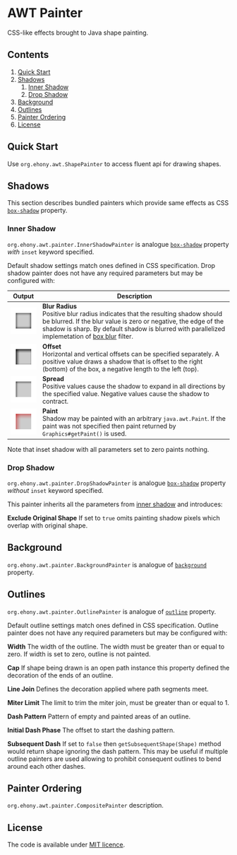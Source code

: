 # AWT Painter

CSS-like effects brought to Java shape painting.

## Contents

1. [Quick Start](#quick-start)
2. [Shadows](#shadows)
    1. [Inner Shadow](#inner-shadow)
    2. [Drop Shadow](#drop-shadow)
3. [Background](#background)
4. [Outlines](#outlines)
5. [Painter Ordering](#painter-ordering)
6. [License](#license)

## Quick Start

Use `org.ehony.awt.ShapePainter` to access fluent api for drawing shapes.

## Shadows

This section describes bundled painters which provide same effects as CSS [`box-shadow`][1] property.

### Inner Shadow

`org.ehony.awt.painter.InnerShadowPainter` is analogue [`box-shadow`][1] property _with_ `inset` keyword specified.

Default shadow settings match ones defined in CSS specification. Drop shadow painter does not have any required parameters but may be configured with:

| Output | Description |
| ------ | ----------- |
| ![Blur Radius](docs/inner-shadow-blur-radius.png) | **Blur Radius**<br/> Positive blur radius indicates that the resulting shadow should be blurred. If the blur value is zero or negative, the edge of the shadow is sharp. By default shadow is blurred with parallelized implemetation of [box blur](http://en.wikipedia.org/wiki/Box_blur) filter. |
| ![Offset](docs/inner-shadow-offset.png) | **Offset**<br/> Horizontal and vertical offsets can be specified separately. A positive value draws a shadow that is offset to the right (bottom) of the box, a negative length to the left (top). |
| ![Spread](docs/inner-shadow-spread.png) | **Spread**<br/> Positive values cause the shadow to expand in all directions by the specified value. Negative values cause the shadow to contract. |
| ![Paint](docs/inner-shadow-paint.png) | **Paint**<br/> Shadow may be painted with an arbitrary `java.awt.Paint`. If the paint was not specified then paint returned by `Graphics#getPaint()` is used. |

Note that inset shadow with all parameters set to zero paints nothing.

### Drop Shadow

`org.ehony.awt.painter.DropShadowPainter` is analogue [`box-shadow`][1] property _without_ `inset` keyword specified.

This painter inherits all the parameters from [inner shadow](#inner-shadow) and introduces:

**Exclude Original Shape** If set to `true` omits painting shadow pixels which overlap with original shape.

## Background

`org.ehony.awt.painter.BackgroundPainter` is analogue of [`background`](http://www.w3.org/TR/css3-background/#background) property.

## Outlines

`org.ehony.awt.painter.OutlinePainter` is analogue of [`outline`](http://www.w3.org/TR/CSS21/ui.html#dynamic-outlines) property.

Default outline settings match ones defined in CSS specification. Outline painter does not have any required parameters but may be configured with:

**Width** The width of the outline. The width must be greater than or equal to zero. If width is set to zero, outline is not painted.

**Cap** If shape being drawn is an open path instance this property defined the decoration of the ends of an outline.

**Line Join** Defines the decoration applied where path segments meet.

**Miter Limit** The limit to trim the miter join, must be greater than or equal to 1.

**Dash Pattern** Pattern of empty and painted areas of an outline.

**Initial Dash Phase** The offset to start the dashing pattern.

**Subsequent Dash** If set to `false` then `getSubsequentShape(Shape)` method would return shape ignoring the dash pattern. This may be useful if multiple outline painters are used allowing to prohibit consequent outlines to bend around each other dashes.

## Painter Ordering

`org.ehony.awt.painter.CompositePainter` description.

## License

The code is available under [MIT licence](LICENSE.txt).

[1]: http://www.w3.org/TR/css3-background/#box-shadow

[q]: http://data1.whicdn.com/avatars/2231462/thumb.png?1379349521
